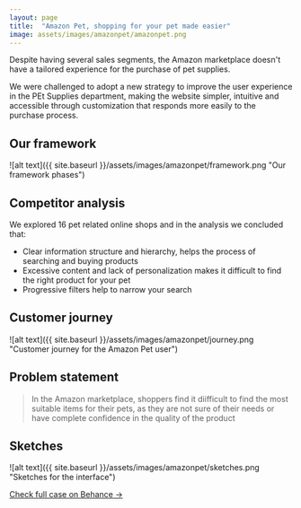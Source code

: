 ```yaml
---
layout: page
title:  "Amazon Pet, shopping for your pet made easier"
image: assets/images/amazonpet/amazonpet.png
---
```


Despite having several sales segments, the Amazon marketplace doesn't have a tailored experience for the purchase of pet supplies.

We were challenged to adopt a new strategy to improve the user experience in the PEt Supplies department, making the website simpler, intuitive and accessible through customization that responds more easily to the purchase process.

## Our framework
![alt text]({{ site.baseurl }}/assets/images/amazonpet/framework.png "Our framework phases")

## Competitor analysis
We explored 16 pet related online shops and in the analysis we concluded that:
* Clear information structure and hierarchy, helps the process of searching and buying products
* Excessive content and lack of personalization makes it difficult to find the right product for your pet
* Progressive filters help to narrow your search

## Customer journey
![alt text]({{ site.baseurl }}/assets/images/amazonpet/journey.png "Customer journey for the Amazon Pet user")

## Problem statement
> In the Amazon marketplace, shoppers find it diifficult to find the most suitable items for their pets, as they are not sure of their needs or have complete confidence in the quality of the product

## Sketches
![alt text]({{ site.baseurl }}/assets/images/amazonpet/sketches.png "Sketches for the interface")

<a target="_blank" href="https://www.behance.net/gallery/140400537/Amazon-Pet" class="btn btn-dark">Check full case on Behance &rarr;</a>